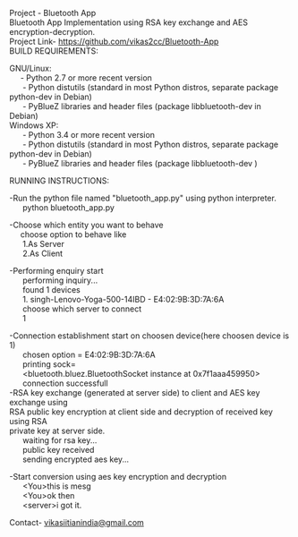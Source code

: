 Project - Bluetooth App
<br/>
Bluetooth App Implementation using RSA key exchange and AES encryption-decryption.
<br/>
Project Link- https://github.com/vikas2cc/Bluetooth-App
<br/>
BUILD REQUIREMENTS:

  GNU/Linux:<br/>
   &nbsp; &nbsp; &nbsp;- Python 2.7 or more recent version<br/>
   &nbsp; &nbsp; &nbsp;  - Python distutils (standard in most Python distros, separate package<br/>
                         python-dev in Debian)<br/>
   &nbsp; &nbsp; &nbsp;  - PyBlueZ libraries and header files (package libbluetooth-dev in Debian)<br/>
  Windows XP:<br/>
   &nbsp; &nbsp; &nbsp; - Python 3.4 or more recent version<br/>
   &nbsp; &nbsp; &nbsp;  - Python distutils (standard in most Python distros, separate package<br/>
                         python-dev in Debian)<br/>
   &nbsp; &nbsp; &nbsp;  - PyBlueZ libraries and header files (package libbluetooth-dev )<br/>

RUNNING INSTRUCTIONS:<br/>
   
  -Run the python file named "bluetooth_app.py" using python interpreter.<br/>
  &nbsp; &nbsp; &nbsp; python bluetooth_app.py<br/>
  
  -Choose which entity you want to behave<br/>
   &nbsp; &nbsp; &nbsp;choose option to behave like<br/>
  &nbsp; &nbsp; &nbsp; 1.As Server<br/>
  &nbsp; &nbsp; &nbsp; 2.As Client<br/>
  
  -Performing enquiry start<br/>
  &nbsp; &nbsp; &nbsp;      performing inquiry...<br/>
&nbsp; &nbsp; &nbsp;	found 1 devices<br/>
&nbsp; &nbsp; &nbsp;	1. singh-Lenovo-Yoga-500-14IBD - E4:02:9B:3D:7A:6A<br/>
&nbsp; &nbsp; &nbsp;	choose which server to connect<br/>
&nbsp; &nbsp; &nbsp;	1<br/>
  
  -Connection establishment start on choosen device(here choosen device is 1)<br/>
  &nbsp; &nbsp; &nbsp;      chosen option = E4:02:9B:3D:7A:6A<br/>
&nbsp; &nbsp; &nbsp;	printing sock=<br/>
&nbsp; &nbsp; &nbsp;	<bluetooth.bluez.BluetoothSocket instance at 0x7f1aaa459950><br/>
&nbsp; &nbsp; &nbsp;	connection successfull<br/>
  -RSA key exchange (generated at server side) to client and AES key exchange using<br/> 
   RSA public key encryption at client side and decryption of received key using RSA <br/>
   private key at server side.<br/>
  &nbsp; &nbsp; &nbsp;      waiting for rsa key...<br/>
  &nbsp; &nbsp; &nbsp;      public key received<br/>
  &nbsp; &nbsp; &nbsp;      sending encrypted aes key...<br/>
  
  -Start conversion using aes key encryption and decryption<br/>
  &nbsp; &nbsp; &nbsp;      &lt;You&gt;this is mesg<br/>
&nbsp; &nbsp; &nbsp;	&lt;You&gt;ok then<br/>
&nbsp; &nbsp; &nbsp;	&lt;server&gt;i got it.<br/>

Contact- vikasiitianindia@gmail.com<br/>
